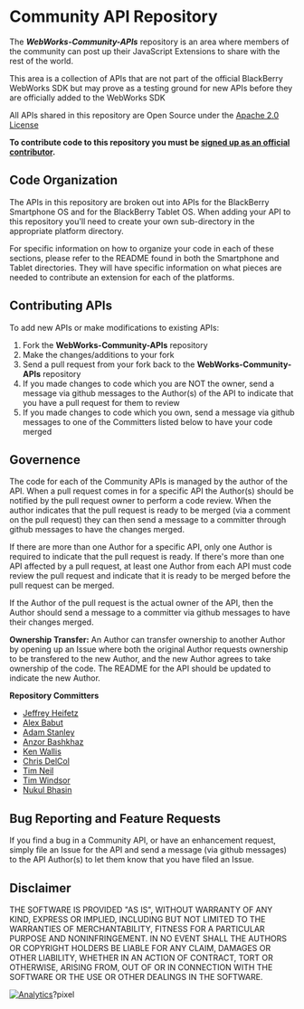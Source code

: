 # Community API Repository
The _**WebWorks-Community-APIs**_ repository is an area where members of the community can post up their JavaScript Extensions to share with the rest of the world.

This area is a collection of APIs that are not part of the official BlackBerry WebWorks SDK but may prove as a testing ground for new APIs before they are officially added to the WebWorks SDK

All APIs shared in this repository are Open Source under the  [Apache 2.0 License](http://www.apache.org/licenses/LICENSE-2.0.html)

**To contribute code to this repository you must be [signed up as an official contributor](https://github.com/blackberry/WebWorks/wiki/How-to-Contribute).**

## Code Organization

The APIs in this repository are broken out into APIs for the BlackBerry Smartphone OS and for the BlackBerry Tablet OS.  When adding your API to this repository you'll need to create your own sub-directory in the appropriate platform directory.

For specific information on how to organize your code in each of these sections, please refer to the README found in both the Smartphone and Tablet directories.  They will have specific information on what pieces are needed to contribute an extension for each of the platforms.

## Contributing APIs

To add new APIs or make modifications to existing APIs:

1. Fork the **WebWorks-Community-APIs** repository
2. Make the changes/additions to your fork
3. Send a pull request from your fork back to the **WebWorks-Community-APIs** repository
4. If you made changes to code which you are NOT the owner, send a message via github messages to the Author(s) of the API to indicate that you have a pull request for them to review
5. If you made changes to code which you own, send a message via github messages to one of the Committers listed below to have your code merged

## Governence

The code for each of the Community APIs is managed by the author of the API.  When a pull request comes in for a specific API the Author(s) should be notified by the pull request owner to perform a code review.  When the author
indicates that the pull request is ready to be merged (via a comment on the pull request) they can then send a message to a committer through github messages to have the changes merged.

If there are more than one Author for a specific API, only one Author is required to indicate that the pull request is ready.  If there's more than one API affected by a pull request, at least one Author from each API must code review
the pull request and indicate that it is ready to be merged before the pull request can be merged.

If the Author of the pull request is the actual owner of the API, then the Author should send a message to a committer via github messages to have their changes merged.

**Ownership Transfer:**
An Author can transfer ownership to another Author by opening up an Issue where both the original Author requests ownership to be transfered to the new Author, and the new Author agrees to take ownership of the code.
The README for the API should be updated to indicate the new Author.

**Repository Committers**

* [Jeffrey Heifetz](https://github.com/jeffheifetz)
* [Alex Babut](https://github.com/ababut)
* [Adam Stanley](https://github.com/adamstanley)
* [Anzor Bashkhaz](https://github.com/anzorb)
* [Ken Wallis](https://github.com/kwallis)
* [Chris DelCol](https://github.com/cdelcol)
* [Tim Neil](https://github.com/tneil)
* [Tim Windsor](https://github.com/timwindsor)
* [Nukul Bhasin](https://github.com/nukulb)

## Bug Reporting and Feature Requests

If you find a bug in a Community API, or have an enhancement request, simply file an Issue for the API and send a message (via github messages) to the API Author(s) to let them know that you have filed an Issue.

## Disclaimer

THE SOFTWARE IS PROVIDED "AS IS", WITHOUT WARRANTY OF ANY KIND, EXPRESS OR IMPLIED, INCLUDING BUT NOT LIMITED TO THE WARRANTIES OF MERCHANTABILITY, FITNESS FOR A PARTICULAR PURPOSE AND NONINFRINGEMENT. IN NO EVENT SHALL THE AUTHORS OR COPYRIGHT HOLDERS BE LIABLE FOR ANY CLAIM, DAMAGES OR OTHER LIABILITY, WHETHER IN AN ACTION OF CONTRACT, TORT OR OTHERWISE, ARISING FROM, OUT OF OR IN CONNECTION WITH THE SOFTWARE OR THE USE OR OTHER DEALINGS IN THE SOFTWARE.

[![Analytics](https://ga-beacon.appspot.com/UA-46817652-1/WebWorks-Community-APIs/home)](https://github.com/igrigorik/ga-beacon)?pixel